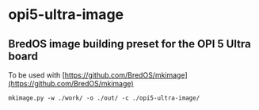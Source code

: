 # opi5-ultra-image
## BredOS image building preset for the OPI 5 Ultra board
To be used with [https://github.com/BredOS/mkimage](https://github.com/BredOS/mkimage)

```
mkimage.py -w ./work/ -o ./out/ -c ./opi5-ultra-image/

```
